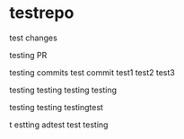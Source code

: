 # testrepo

test changes

testing PR

testing commits
test commit
test1
test2
test3

testing
testing
testing
testing

testing
testing
testingtest

t
estting
adtest
test
testing

